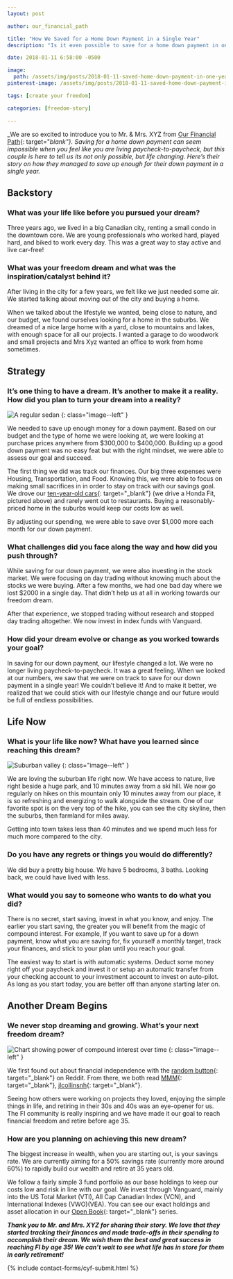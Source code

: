 ```yaml
---
layout: post

author: our_financial_path

title: "How We Saved for a Home Down Payment in a Single Year"
description: "Is it even possible to save for a home down payment in one year? According to Mr. and Mrs. XYZ the answer is 'heck yeah!'"

date: 2018-01-11 6:58:00 -0500

image:
  path: /assets/img/posts/2018-01-11-saved-home-down-payment-in-one-year/money-home.jpg
pinterest-image: /assets/img/posts/2018-01-11-saved-home-down-payment-in-one-year/buy-your-dream-home-in-one-year

tags: [create your freedom]

categories: [freedom-story]

---
```


_We are so excited to introduce you to Mr. & Mrs. XYZ from [Our Financial Path](http://ourfinancialpath.com/){: target="_blank"}. Saving for a home down payment can seem impossible when you feel like you are living paycheck-to-paycheck, but this couple is here to tell us its not only possible, but life changing. Here’s their story on how they managed to save up enough for their down payment in a single year._

## Backstory

### What was your life like before you pursued your dream?

Three years ago, we lived in a big Canadian city, renting a small condo in the downtown core. We are young professionals who worked hard, played hard, and biked to work every day. This was a great way to stay active and live car-free!

### What was your freedom dream and what was the inspiration/catalyst behind it?

After living in the city for a few years, we felt like we just needed some air. We started talking about moving out of the city and buying a home.

When we talked about the lifestyle we wanted, being close to nature, and our budget, we found ourselves looking for a home in the suburbs. We dreamed of a nice large home with a yard, close to mountains and lakes, with enough space for all our projects. I wanted a garage to do woodwork and small projects and Mrs Xyz wanted an office to work from home sometimes.

## Strategy

### It’s one thing to have a dream. It’s another to make it a reality. How did you plan to turn your dream into a reality?

![A regular sedan]({{site.url}}/assets/img/posts/2018-01-11-saved-home-down-payment-in-one-year/car.jpg)
{: class="image--left" }

We needed to save up enough money for a down payment. Based on our budget and the type of home we were looking at, we were looking at purchase prices anywhere from $300,000 to $400,000. Building up a good down payment was no easy feat but with the right mindset, we were able to assess our goal and succeed.

The first thing we did was track our finances. Our big three expenses were Housing, Transportation, and Food. Knowing this, we were able to focus on making small sacrifices in in order to stay on track with our savings goal. We drove our [ten-year-old cars](http://ourfinancialpath.com/buy-car/){: target="_blank"} (we drive a Honda Fit, pictured above) and rarely went out to restaurants. Buying a reasonably-priced home in the suburbs would keep our costs low as well.

By adjusting our spending, we were able to save over $1,000 more each month for our down payment.

### What challenges did you face along the way and how did you push through?

While saving for our down payment, we were also investing in the stock market. We were focusing on day trading without knowing much about the stocks we were buying. After a few months, we had one bad day where we lost $2000 in a single day. That didn’t help us at all in working towards our freedom dream.

After that experience, we stopped trading without research and stopped day trading altogether. We now invest in index funds with Vanguard.

### How did your dream evolve or change as you worked towards your goal?

In saving for our down payment, our lifestyle changed a lot. We were no longer living paycheck-to-paycheck. It was a great feeling. When we looked at our numbers, we saw that we were on track to save for our down payment in a single year! We couldn’t believe it! And to make it better, we realized that we could stick with our lifestyle change and our future would be full of endless possibilities.

## Life Now

### What is your life like now? What have you learned since reaching this dream?

![Suburban valley]({{site.url}}/assets/img/posts/2018-01-11-saved-home-down-payment-in-one-year/valley.jpg)
{: class="image--left" }

We are loving the suburban life right now. We have access to nature, live right beside a huge park, and 10 minutes away from a ski hill. We now go regularly on hikes on this mountain only 10 minutes away from our place, it is so refreshing and energizing to walk alongside the stream. One of our favorite spot is on the very top of the hike, you can see the city skyline, then the suburbs, then farmland for miles away.

Getting into town takes less than 40 minutes and we spend much less for much more compared to the city.

### Do you have any regrets or things you would do differently?

We did buy a pretty big house. We have 5 bedrooms, 3 baths. Looking back, we could have lived with less.

### What would you say to someone who wants to do what you did?

There is no secret, start saving, invest in what you know, and enjoy. The earlier you start saving, the greater you will benefit from the magic of compound interest. For example, If you want to save up for a down payment, know what you are saving for, fix yourself a monthly target, track your finances, and stick to your plan until you reach your goal.

The easiest way to start is with automatic systems. Deduct some money right off your paycheck and invest it or setup an automatic transfer from your checking account to your investment account to invest on auto-pilot. As long as you start today, you are better off than anyone starting later on.

## Another Dream Begins

### We never stop dreaming and growing. What’s your next freedom dream?

![Chart showing power of compound interest over time]({{site.url}}/assets/img/posts/2018-01-11-saved-home-down-payment-in-one-year/growth.png)
{: class="image--left" }

We first found out about financial independence with the [random button](https://www.reddit.com/r/financialindependence/){: target="_blank"} on Reddit. From there, we both read [MMM](http://www.mrmoneymustache.com){: target="_blank"}, [jlcollinsnh](http://jlcollinsnh.com/){: target="_blank"}.

Seeing how others were working on projects they loved, enjoying the simple things in life, and retiring in their 30s and 40s was an eye-opener for us. The FI community is really inspiring and we have made it our goal to reach financial freedom and retire before age 35.

### How are you planning on achieving this new dream?

The biggest increase in wealth, when you are starting out, is your savings rate. We are currently aiming for a 50% savings rate (currently more around 60%) to rapidly build our wealth and retire at 35 years old.

We follow a fairly simple 3 fund portfolio as our base holdings to keep our costs low and risk in line with our goal. We invest through Vanguard, mainly into the US Total Market (VTI), All Cap Canadian Index (VCN), and International Indexes (VWO)(VEA). You can see our exact holdings and asset allocation in our [Open Book](http://ourfinancialpath.com/tag/open-book/){: target="_blank"} series.

___Thank you to Mr. and Mrs. XYZ for sharing their story. We love that they started tracking their finances and made trade-offs in their spending to accomplish their dream. We wish them the best and great success in reaching FI by age 35! We can’t wait to see what life has in store for them in early retirement!___


{% include contact-forms/cyf-submit.html %}
